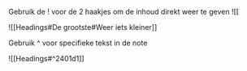 Gebruik de ! voor de 2 haakjes om de inhoud direkt weer te geven
\!\[\[

![[Headings#De grootste#Weer iets kleiner]]

Gebruik \^ voor specifieke tekst in de note

![[Headings#^2401d1]]